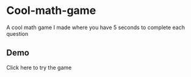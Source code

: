 # Cool-math-game
 A cool math game I made where you have 5 seconds to complete each question

## Demo
Click here to try the game
